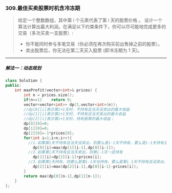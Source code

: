 ### 309.最佳买卖股票时机含冷冻期
> 给定一个整数数组，其中第 i 个元素代表了第 i 天的股票价格 。
> 设计一个算法计算出最大利润。在满足以下约束条件下，你可以尽可能地完成更多的交易（多次买卖一支股票）:  
> * 你不能同时参与多笔交易（你必须在再次购买前出售掉之前的股票）。  
> * 卖出股票后，你无法在第二天买入股票 (即冷冻期为 1 天)。
***
##### 解法一：动态规划
```c++
class Solution {
public:
    int maxProfit(vector<int>& prices) {
        int n = prices.size();
        if(n<=1)    return 0;
        vector<vector<int>> dp(3,vector<int>(n));
        //dp[0][i]表示第i+1天时，不持有且当天没卖出的最大收益
        //dp[1][i]表示第i+1天时，不持有且当天卖出的最大收益
        //dp[2][i]表示第i+1天时，持有股票的最大收益；
        dp[0][0]=0;
        dp[1][0]=0;
        dp[2][0]=-1*prices[0];
        for(int i=1;i<n;i++){
          //1.如果第i天不持有且当天没卖出，则要么是i-1天不持有，要么是i-1天持有且卖出
            dp[0][i]=max(dp[1][i-1],dp[0][i-1]);
          //2.如果第i天不持有且当天卖出，则第i-1天一定持有
            dp[1][i]=dp[2][i-1]+prices[i];
          //3.如果第i天持有，则要么是第i-1天也持有，要么是第i-1天不持有且没卖出，第i天不是冷冻期所以买入
            dp[2][i]=max(dp[2][i-1],dp[0][i-1]-prices[i]);
        }
        return max(dp[0][n-1],dp[1][n-1]);
    }
};
```
